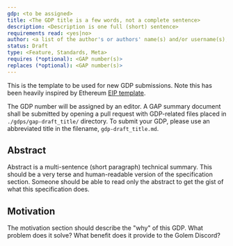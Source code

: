 ```yaml
---
gdp: <to be assigned>
title: <The GDP title is a few words, not a complete sentence>
description: <Description is one full (short) sentence>
requirements read: <yes|no>
author: <a list of the author's or authors' name(s) and/or username(s), or name(s) and email(s), e.g. (use with the parentheses or triangular brackets): FirstName LastName (@GitHubUsername), FirstName LastName <foo@bar.com>, FirstName (@GitHubUsername) and GitHubUsername (@GitHubUsername)>
status: Draft
type: <Feature, Standards, Meta>
requires (*optional): <GAP number(s)>
replaces (*optional): <GAP number(s)>
---
```


This is the template to be used for new GDP submissions. Note this has been heavily inspired by Ethereum [EIP template](https://github.com/ethereum/EIPs/blob/master/eip-template.md).

The GDP number will be assigned by an editor. A GAP summary document shall be submitted by opening a pull request with GDP-related files placed in `./gdps/gap-draft_title/` directory. To submit your GDP, please use an abbreviated title in the filename, `gdp-draft_title.md`.

## Abstract

Abstract is a multi-sentence (short paragraph) technical summary. This should be a very terse and human-readable version of the specification section. Someone should be able to read only the abstract to get the gist of what this specification does.

## Motivation

The motivation section should describe the "why" of this GDP. What problem does it solve? What benefit does it provide to the Golem Discord?

